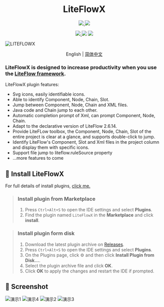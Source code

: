 # <center> LiteFlowX

<p align="center">

<a href="https://www.github.com/Coder-XiaoYi/LiteFlowX">
<img src="https://img.shields.io/badge/Github-blue?logo=github&logoColor=white&style=for-the-badge"/>
</a>
<a href='https://gitee.com/liupeiqiang/LiteFlowX/stargazers'>
<img src="https://img.shields.io/badge/Gitee-red?logo=gitee&logoColor=white&style=for-the-badge"/>
</a>

</p>

<p align="center">
<a href="https://plugins.jetbrains.com/plugin/19145-liteflowx">
<img src="https://img.shields.io/jetbrains/plugin/v/19145?logo=JetBrains&label=LiteFlowX&style=for-the-badge" />
</a>
<img src="https://img.shields.io/badge/IntelliJ--IDEA->=2018.3-brightgreen?logo=IntelliJ IDEA&style=for-the-badge"/>
<img src="https://img.shields.io/badge/license-Apache--2.0-blue?style=for-the-badge"/>

</p>


![LITEFLOWX](https://s1.ax1x.com/2022/05/12/O0Aw4K.png)

<div align="center">

English | [简体中文](./README.zh-CN.md)

</div>

<!-- Plugin description -->
<h3>LiteFlowX is designed to increase productivity when you use the <a href="https://github.com/dromara/liteflow">LiteFlow framework</a>.</h3>



LiteFlowX plugin features:
- Svg icons, easily identifiable icons.
- Able to identify Component, Node, Chain, Slot.
- Jump between Component, Node, Chain and XML files.
- Java code and Chain jump to each other.
- Automatic completion prompt of Xml, can prompt Component, Node, Chain.
- Adapt to the declarative version of LiteFlow 2.6.14.
- Provide LiteFLow toolbox, the Component, Node, Chain, Slot of the entire project is clear at a glance, and supports double-click to jump.
- Identify LiteFlow's Component, Slot and Xml files in the project column and display them with specific icons.
- Support file jump to liteflow.ruleSource property
- ...more features to come

<!-- Plugin description end -->

## 🎉 Install LiteFlowX
For full details of install plugins, <a href="https://www.jetbrains.com/help/idea/managing-plugins.html">click me.</a>

> ### Install plugin from Marketplace
> 1. Press `Ctrl+Alt+S` to open the IDE settings and select **Plugins**.
> 2. Find the plugin named `LiteFlowX` in the **Marketplace** and click **install**.

> ### Install plugin form disk
> 1. Download the latest plugin archive on <a href="https://github.com/Coder-XiaoYi/LiteFlowX/releases">Releases</a>.
> 2. Press `Ctrl+Alt+S` to open the IDE settings and select **Plugins**.
> 3. On the Plugins page, click ⚙ and then click **Install Plugin from Disk...**.
> 4. Select the plugin archive file and click **OK**.
> 5. Click **OK** to apply the changes and restart the IDE if prompted.

## 👀 Screenshot
![演示1](https://s1.ax1x.com/2022/05/30/X1EPJg.png)
![演示4](https://s1.ax1x.com/2022/05/30/X1ECFS.gif)
![演示2](https://s1.ax1x.com/2022/05/30/X1ESdf.png)
![演示3](https://s1.ax1x.com/2022/05/30/X1Epo8.png)